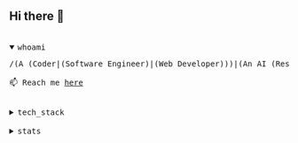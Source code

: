 ## Hi there 👋

</br>

<details open>
<summary><samp>whoami</samp></summary>

<pre>
/(A (Coder|(Software Engineer)|(Web Developer)))|(An AI (Researcher|(Software Engineer)))/gm

📫 Reach me <a href="https://github.com/ndtho8205/ndtho8205/issues">here</a>
</pre>

</details>

</br>

<details>
<summary><samp>tech_stack</samp></summary>

![OS](https://img.shields.io/badge/OS-Manjaro-informational?style=flat-square&logo=manjaro&color=164E63&logoColor=white)
![Editor](https://img.shields.io/badge/Editor-Vim-blue?style=flat-square&logo=vim&color=164E63&logoColor=white)
![Shell](https://img.shields.io/badge/Shell-Zsh-informational?style=flat&logo=gnu-bash&color=164E63&logoColor=white)

![Docker](https://img.shields.io/badge/-Docker-164E63?style=flat-square&logo=docker)
![Git](https://img.shields.io/badge/-Git-164E63?style=flat-square&logo=git)

![TensorFlow](https://img.shields.io/badge/-TensorFlow-164E63?style=flat-square&logo=tensorflow)
![Keras](https://img.shields.io/badge/-Keras-164E63?style=flat-square&logo=keras)
![PyTorch](https://img.shields.io/badge/-PyTorch-164E63?style=flat-square&logo=pytorch)

![HTML5](https://img.shields.io/badge/-HTML5-164E63?style=flat-square&logo=html5)
![CSS3](https://img.shields.io/badge/-CSS3-164E63?style=flat-square&logo=css3)
![JavaScript](https://img.shields.io/badge/-JavaScript-164E63?style=flat-square&logo=javascript)
![TypeScript](https://img.shields.io/badge/-TypeScript-164E63?style=flat-square&logo=typescript)
![Vue.js](https://img.shields.io/badge/-Vue.js-164E63?style=flat-square&logo=vue.js)
![React](https://img.shields.io/badge/-React-164E63?style=flat-square&logo=react)
![TailwindCss](https://img.shields.io/badge/-TailwindCss-164E63?style=flat-square&logo=tailwind-css)

![Node.js](https://img.shields.io/badge/-Node.js-164E63?style=flat-square&logo=node.js)

![PostgreSQL](https://img.shields.io/badge/-PostgreSQL-164E63?style=flat-square&logo=postgresql)
![MySQL](https://img.shields.io/badge/-MySQL-164E63?style=flat-square&logo=mysql)

![Python](https://img.shields.io/badge/-Python-164E63?style=flat-square&logo=python)
![C++](https://img.shields.io/badge/-C++-164E63?style=flat-square&logo=c%2B%2B)
![Rust](https://img.shields.io/badge/-Rust-164E63?style=flat-square&logo=rust)
![Go](https://img.shields.io/badge/-Go-164E63?style=flat-square&logo=Go)
![Java](https://img.shields.io/badge/-Java-164E63?style=flat-square&logo=java)
![Kotlin](https://img.shields.io/badge/-Kotlin-164E63?style=flat-square&logo=kotlin)

</details>

</br>

<details>
<summary><samp>stats</samp></summary>

<img
  alt="GitHub Stats"
  src="https://github-readme-stats.vercel.app/api?username=ndtho8205&count_private=true&show_icons=true&custom_title=GitHub+Stats&title_color=16A34A&icon_color=10B981&text_color=374151&bg_color=45,F7FEE7,ECFEFF"
  />

<p>
<img
  alt="Most Used Languages"
  align="top"
  src="https://github-readme-stats.vercel.app/api/top-langs/?username=ndtho8205&langs_count=10&hide=Fortran,CMake,C&layout=compact&title_color=16A34A&text_color=374151&bg_color=ECFEFF"
  />
<img
  alt="Wakatime Week Stats"
  align="top"
  src="https://github-readme-stats.vercel.app/api/wakatime?username=ndtho8205&layout=compact&title_color=16A34A&text_color=374151&bg_color=ECFEFF"
  />
</p>
</details>
